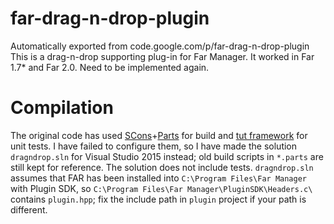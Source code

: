 # far-drag-n-drop-plugin
Automatically exported from code.google.com/p/far-drag-n-drop-plugin
This is a drag-n-drop supporting plug-in for Far Manager. It worked in Far 1.7* and Far 2.0. Need to be implemented again.

# Compilation
The original code has used [SCons](http://www.scons.org/)+[Parts](https://bitbucket.org/sconsparts/parts/overview) for build
and [tut framework](http://mrzechonek.github.io/tut-framework/download.html) for unit tests.
I have failed to configure them, so I have made the solution `dragndrop.sln` for Visual Studio 2015 instead;
old build scripts in `*.parts` are still kept for reference. The solution does not include tests.
`dragndrop.sln` assumes that FAR has been installed into `C:\Program Files\Far Manager` with Plugin SDK,
so `C:\Program Files\Far Manager\PluginSDK\Headers.c\` contains `plugin.hpp`;
fix the include path in `plugin` project if your path is different.
